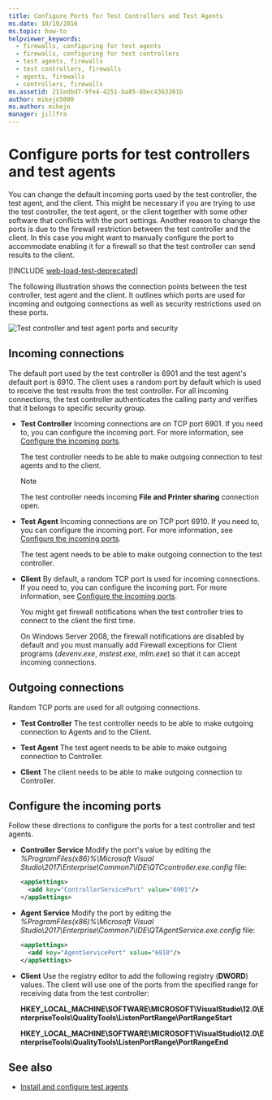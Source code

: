 ```yaml
---
title: Configure Ports for Test Controllers and Test Agents
ms.date: 10/19/2016
ms.topic: how-to
helpviewer_keywords: 
  - firewalls, configuring for test agents
  - firewalls, configuring for test controllers
  - test agents, firewalls
  - test controllers, firewalls
  - agents, firewalls
  - controllers, firewalls
ms.assetid: 211edbd7-9fe4-4251-ba85-8bec4363261b
author: mikejo5000
ms.author: mikejo
manager: jillfra
---
```

# Configure ports for test controllers and test agents

You can change the default incoming ports used by the test controller, the test agent, and the client. This might be necessary if you are trying to use the test controller, the test agent, or the client together with some other software that conflicts with the port settings. Another reason to change the ports is due to the firewall restriction between the test controller and the client. In this case you might want to manually configure the port to accommodate enabling it for a firewall so that the test controller can send results to the client.

[!INCLUDE [web-load-test-deprecated](includes/web-load-test-deprecated.md)]

The following illustration shows the connection points between the test controller, test agent and the client. It outlines which ports are used for incoming and outgoing connections as well as security restrictions used on these ports.

![Test controller and test agent ports and security](../test/media/test-controller-agent-firewall.png)

## Incoming connections

The default port used by the test controller is 6901 and the test agent's default port is 6910. The client uses a random port by default which is used to receive the test results from the test controller. For all incoming connections, the test controller authenticates the calling party and verifies that it belongs to specific security group.

- **Test Controller** Incoming connections are on TCP port 6901. If you need to, you can configure the incoming port. For more information, see [Configure the incoming ports](#configure-the-incoming-ports).

    The test controller needs to be able to make outgoing connection to test agents and to the client.

    > [!NOTE]
    > The test controller needs incoming **File and Printer sharing** connection open.

- **Test Agent** Incoming connections are on TCP port 6910. If you need to, you can configure the incoming port. For more information, see [Configure the incoming ports](#configure-the-incoming-ports).

   The test agent needs to be able to make outgoing connection to the test controller.

- **Client** By default, a random TCP port is used for incoming connections. If you need to, you can configure the incoming port. For more information, see [Configure the incoming ports](#configure-the-incoming-ports).

   You might get firewall notifications when the test controller tries to connect to the client the first time.

   On Windows Server 2008, the firewall notifications are disabled by default and you must manually add Firewall exceptions for Client programs (*devenv.exe*, *mstest.exe*, *mlm.exe*) so that it can accept incoming connections.

## Outgoing connections

Random TCP ports are used for all outgoing connections.

- **Test Controller** The test controller needs to be able to make outgoing connection to Agents and to the Client.

- **Test Agent** The test agent needs to be able to make outgoing connection to Controller.

- **Client** The client needs to be able to make outgoing connection to Controller.

## Configure the incoming ports

Follow these directions to configure the ports for a test controller and test agents.

- **Controller Service** Modify the port's value by editing the *%ProgramFiles(x86)%\Microsoft Visual Studio\2017\Enterprise\Common7\IDE\QTCcontroller.exe.config* file:

    ```xml
    <appSettings>
      <add key="ControllerServicePort" value="6901"/>
    </appSettings>
    ```

- **Agent Service** Modify the port by editing the *%ProgramFiles(x86)%\Microsoft Visual Studio\2017\Enterprise\Common7\IDE\QTAgentService.exe.config* file:

    ```xml
    <appSettings>
      <add key="AgentServicePort" value="6910"/>
    </appSettings>
    ```

- **Client** Use the registry editor to add the following registry (**DWORD**) values. The client will use one of the ports from the specified range for receiving data from the test controller:

     **HKEY_LOCAL_MACHINE\SOFTWARE\MICROSOFT\VisualStudio\12.0\EnterpriseTools\QualityTools\ListenPortRange\PortRangeStart**

     **HKEY_LOCAL_MACHINE\SOFTWARE\MICROSOFT\VisualStudio\12.0\EnterpriseTools\QualityTools\ListenPortRange\PortRangeEnd**

## See also

- [Install and configure test agents](../test/lab-management/install-configure-test-agents.md)
